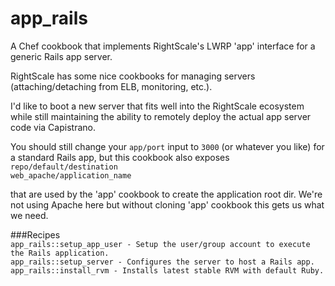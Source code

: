 app_rails
=========

A Chef cookbook that implements RightScale's LWRP 'app' interface for a generic Rails app server.

RightScale has some nice cookbooks for managing servers (attaching/detaching from ELB, monitoring, etc.).

I'd like to boot a new server that fits well into the RightScale ecosystem while still maintaining the ability to remotely deploy the actual app server code via Capistrano.

You should still change your `app/port` input to `3000` (or whatever you like) for a standard Rails app, but this cookbook also exposes  
    ``repo/default/destination``  
    ``web_apache/application_name``  

that are used by the 'app' cookbook to create the application root dir.  We're not using Apache here but without cloning 'app' cookbook this gets us what we need.

###Recipes  
``app_rails::setup_app_user - Setup the user/group account to execute the Rails application.``  
``app_rails::setup_server - Configures the server to host a Rails app.``  
``app_rails::install_rvm - Installs latest stable RVM with default Ruby.``  
